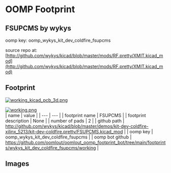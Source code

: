 # OOMP Footprint  
## FSUPCMS  by wykys  
  
oomp key: oomp_wykys_kit_dev_coldfire_fsupcms  
  
source repo at: [http://github.com/wykys/kicad/blob/master/mods/RF.pretty/XMIT.kicad_mod](http://github.com/wykys/kicad/blob/master/mods/RF.pretty/XMIT.kicad_mod)  
## Footprint  
  
[![working_kicad_pcb_3d.png](working_kicad_pcb_3d_600.png)](working_kicad_pcb_3d.png)  
  
[![working.png](working_600.png)](working.png)  
| name | value | 
| --- | --- | 
| footprint name | FSUPCMS | 
| footprint description | None | 
| number of pads | 2 | 
| github path | http://github.com/wykys/kicad/blob/master/demos/kit-dev-coldfire-xilinx_5213/kit-dev-coldfire.pretty/FSUPCMS.kicad_mod | 
| oomp key | oomp_wykys_kit_dev_coldfire_fsupcms | 
| oomp bot github | https://github.com/oomlout/oomlout_oomp_footprint_bot/tree/main/footprints/wykys_kit_dev_coldfire_fsupcms/working | 
## Images  
